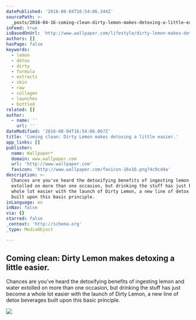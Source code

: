 ```yaml
---
datePublished: '2016-08-04T16:54:06.344Z'
sourcePath: >-
  _posts/2016-04-16-coming-clean-dirty-lemon-makes-detoxing-a-little-easier-or-l.md
inFeed: true
isBasedOnUrl: 'http://www.wallpaper.com/lifestyle/dirty-lemon-makes-detoxing-a-little-easier'
authors: []
hasPage: false
keywords:
  - lemon
  - detox
  - dirty
  - formula
  - extracts
  - skin
  - raw
  - collagen
  - launches
  - bottled
related: []
author:
  - name: ''
    url: ''
dateModified: '2016-08-04T16:54:06.067Z'
title: 'Coming clean: Dirty Lemon makes detoxing a little easier.'
app_links: []
publisher:
  name: Wallpaper*
  domain: www.wallpaper.com
  url: 'http://www.wallpaper.com'
  favicon: 'http://www.wallpaper.com/favicon-16x16.png?4c9cd4a'
description: >-
  Chances are you've heard the detoxifying benefits of ingesting lemon and water
  extolled on more than one occasion, but drinking the stuff has just become a
  whole lot easier with the launch of Dirty Lemon, a new line of detox beverages
  built upon this basic principle.
inLanguage: en
inNav: false
via: {}
starred: false
_context: 'http://schema.org'
_type: MediaObject

---
```

<article style=""><h1>Coming clean: Dirty Lemon makes detoxing a little easier.</h1><p>Chances are you've heard the detoxifying benefits of ingesting lemon and water extolled on more than one occasion, but drinking the stuff has just become a whole lot easier with the launch of Dirty Lemon, a new line of detox beverages built upon this basic principle.</p><img src="https://s3-us-west-2.amazonaws.com/the-grid-img/p/bc29a016702f10e4208d83bd2f675ddae3d03329.jpg" /></article>